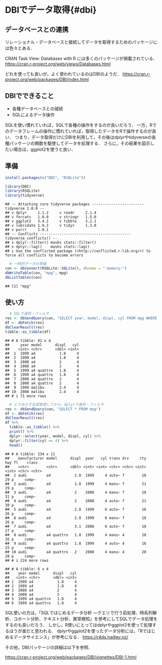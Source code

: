 # DBIでデータ取得{#dbi}

## データベースとの連携

リレーショナル・データベースと接続してデータを取得するためのパッケージには色々とある．

CRAN Task View: Databases with R には多くのパッケージが掲載されている．
https://cran.r-project.org/web/views/Databases.html

どれを使っても良いが，よく使われているのはDBIのようだ．
https://cran.r-project.org/web/packages/DBI/index.html

## DBIでできること

- 各種データベースとの接続    
- SQLによるデータ操作   

SQLを使い慣れていれば，SQLで各種の操作をするのが良いだろう．
一方，Rでのデータフレームの操作に慣れていれば，取得したデータをRで操作するのが良い．
つまり，データ取得だけにDBIを利用して，その後はdplyrやtidyverseの各種パッケージの関数を駆使してデータを処理する．
さらに，その結果を図示したい場合は，ggplot2を使うと良い．


## 準備


```r
install.packages(c("DBI", "RSQLite"))
```


```r
library(DBI)
library(RSQLite)
library(tidyverse)
```

```
## -- Attaching core tidyverse packages ------------------------ tidyverse 2.0.0 --
## v dplyr     1.1.2     v readr     2.1.4
## v forcats   1.0.0     v stringr   1.5.0
## v ggplot2   3.4.2     v tibble    3.2.1
## v lubridate 1.9.2     v tidyr     1.3.0
## v purrr     1.0.1     
## -- Conflicts ------------------------------------------ tidyverse_conflicts() --
## x dplyr::filter() masks stats::filter()
## x dplyr::lag()    masks stats::lag()
## i Use the conflicted package (<http://conflicted.r-lib.org/>) to force all conflicts to become errors
```


```r
  # 一時的データの準備
con <- dbConnect(RSQLite::SQLite(), dbname = ":memory:")
dbWriteTable(con, "mpg", mpg)
dbListTables(con)
```

```
## [1] "mpg"
```


## 使い方



```r
  # SQLで選択・フィルタ
res <- dbSendQuery(con, "SELECT year, model, displ, cyl FROM mpg WHERE cyl = 4")
df <- dbFetch(res)
dbClearResult(res)
tibble::as_tibble(df)
```

```
## # A tibble: 81 x 4
##     year model      displ   cyl
##    <int> <chr>      <dbl> <int>
##  1  1999 a4           1.8     4
##  2  1999 a4           1.8     4
##  3  2008 a4           2       4
##  4  2008 a4           2       4
##  5  1999 a4 quattro   1.8     4
##  6  1999 a4 quattro   1.8     4
##  7  2008 a4 quattro   2       4
##  8  2008 a4 quattro   2       4
##  9  1999 malibu       2.4     4
## 10  2008 malibu       2.4     4
## # i 71 more rows
```

```r
  # とりあえず全部取得してから，dplyrで選択・フィルタ
res <- dbSendQuery(con, "SELECT * FROM mpg")
df <- dbFetch(res)
dbClearResult(res)
df %>%
  tibble::as_tibble() %>%
  print() %>%
  dplyr::select(year, model, displ, cyl) %>%
  dplyr::filter(cyl == 4) %>%
  head()
```

```
## # A tibble: 234 x 11
##    manufacturer model      displ  year   cyl trans drv     cty   hwy fl    class
##    <chr>        <chr>      <dbl> <int> <int> <chr> <chr> <int> <int> <chr> <chr>
##  1 audi         a4           1.8  1999     4 auto~ f        18    29 p     comp~
##  2 audi         a4           1.8  1999     4 manu~ f        21    29 p     comp~
##  3 audi         a4           2    2008     4 manu~ f        20    31 p     comp~
##  4 audi         a4           2    2008     4 auto~ f        21    30 p     comp~
##  5 audi         a4           2.8  1999     6 auto~ f        16    26 p     comp~
##  6 audi         a4           2.8  1999     6 manu~ f        18    26 p     comp~
##  7 audi         a4           3.1  2008     6 auto~ f        18    27 p     comp~
##  8 audi         a4 quattro   1.8  1999     4 manu~ 4        18    26 p     comp~
##  9 audi         a4 quattro   1.8  1999     4 auto~ 4        16    25 p     comp~
## 10 audi         a4 quattro   2    2008     4 manu~ 4        20    28 p     comp~
## # i 224 more rows
```

```
## # A tibble: 6 x 4
##    year model      displ   cyl
##   <int> <chr>      <dbl> <int>
## 1  1999 a4           1.8     4
## 2  1999 a4           1.8     4
## 3  2008 a4           2       4
## 4  2008 a4           2       4
## 5  1999 a4 quattro   1.8     4
## 6  1999 a4 quattro   1.8     4
```



SQL使いの方は，「SQLではじめるデータ分析 ―クエリで行う前処理、時系列解析、コホート分析、テキスト分析、異常検知」を参考にしてSQLでデータ処理をするのも良いだろう．
しかし，R使いにとってはdplyrやggplot2を使って処理するほうが楽だと思われる．
dplyrやggplot2を使ったデータ分析には，「Rではじめるデータサイエンス」が参考になる．
https://r4ds.hadley.nz/


その他，DBIパッケージの詳細は以下を参照．

https://cran.r-project.org/web/packages/DBI/vignettes/DBI-1.html
